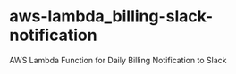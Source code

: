 # aws-lambda_billing-slack-notification
AWS Lambda Function for Daily Billing Notification to Slack
